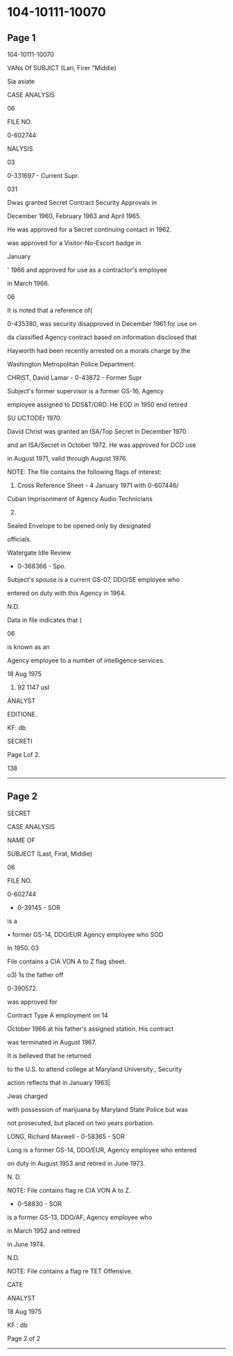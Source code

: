 # 104-10111-10070

## Page 1

104-10111-10070

VANs Of SUBJICT (Lari, Firer "Middie)

Sia asiate

CASE ANALYSIS

06

FILE NO.

0-602744

NALYSIS

03

0-331697 - Current Supr.

031

Dwas granted Secret Contract Security Approvals in

December 1960, February 1963 and April 1965.

He was approved for a Secret continuing contact in 1962.

was approved for a Visitor-No-Escort badge in

January

' 1966 and approved for use as a contractor's employee

in March 1966.

06

It is noted that a reference of(

0-435380, was security disapproved in December 1961 for use on

da classified Agency contract based on information disclosed that

Hayworth had been recently arrested on a morals charge by the

Washington Metropolitan Police Department.

CHRIST, David Lamar - 0-43872 - Former Supr

Subject's former supervisor is a former GS-16, Agency

employee assigned to DDS&T/ORD. He EOD in 1950 end retired

SU UCTODEr 1970.

David Christ was granted an ISA/Top Secret in December 1970

and an ISA/Secret in October 1972. He was approved for DCD use

in August 1971, valid through August 1976.

NOTE: The file contains the following flags of interest:

1. Cross Reference Sheet - 4 January 1971 with 0-607446/

Cuban Imprisonment of Agency Audio Technicians

2.

Sealed Envelope to be opened only by designated

officials.

Watergate Idle Review

- 0-368366 - Spo.

Subject's spouse is a current GS-07, DDO/SE employee who

entered on duty with this Agency in 1964.

N.D.

Data in file indicates that (

06

is known as an

Agency employee to a number of intelligence services.

18 Aug 1975

1. 92 1147 usI

ANALYST

EDITIONE.

KF: db

SECRETI

Page Lof 2.

138

---

## Page 2

SECRET

CASE ANALYSIS

NAME OF

SUBJECT (Last, Firat, Middie)

06

FILE NO.

0-602744

- 0-39145 - SOR

is a

• former GS-14, DDO/EUR Agency employee who SOD

In 1950. 03

File contains a CIA VON A to Z flag sheet.

o3) 1s the father off

0-390572.

was approved for

Contract Type A employment on 14

October 1966 at his father's assigned station. His contract

was terminated in August 1967.

It is believed that he returned

to the U.S. to attend college at Maryland University., Security

action reflects that in January 1963|

Jwas charged

with possession of marijuana by Maryland State Police but was

not prosecuted, but placed on two years porbation.

LONG, Richard Maxwell - 0-58365 - SOR

Long is a former GS-14, DDO/EUR, Agency employee who entered

on duty in August 1953 and retired in June 1973.

N. D.

NOTE: File contains flag re CIA VON A to Z.

- 0-58830 - SOR

is a former GS-13, DDO/AF, Agency employee who

in March 1952 and retired

in June 1974.

N.D.

NOTE: File contains a flag re TET Offensive.

CATE

ANALYST

18 Aug 1975

KF : db

Page 2 of 2

---

